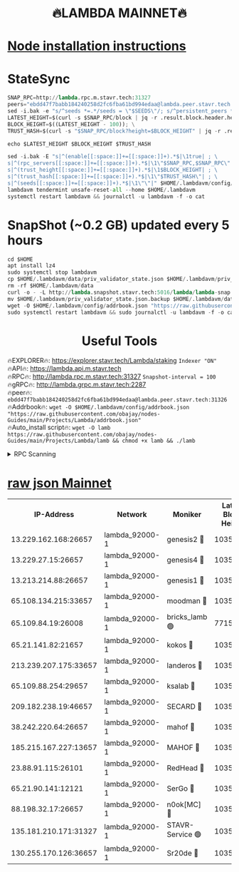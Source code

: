 <h1 align="center"> 🔥LAMBDA MAINNET🔥</h1>


[Node installation instructions](https://github.com/obajay/nodes-Guides/tree/main/Projects/Lambda)
=


# StateSync
```python
SNAP_RPC=http://lambda.rpc.m.stavr.tech:31327
peers="ebdd47f7babb184240258d2fc6fba61bd994edaa@lambda.peer.stavr.tech:31326" 
sed -i.bak -e "s/^seeds *=.*/seeds = \"$SEEDS\"/; s/^persistent_peers *=.*/persistent_peers = \"$PEERS\"/" $HOME/.lambdavm/config/config.toml
LATEST_HEIGHT=$(curl -s $SNAP_RPC/block | jq -r .result.block.header.height); \
BLOCK_HEIGHT=$((LATEST_HEIGHT - 100)); \
TRUST_HASH=$(curl -s "$SNAP_RPC/block?height=$BLOCK_HEIGHT" | jq -r .result.block_id.hash)

echo $LATEST_HEIGHT $BLOCK_HEIGHT $TRUST_HASH

sed -i.bak -E "s|^(enable[[:space:]]+=[[:space:]]+).*$|\1true| ; \
s|^(rpc_servers[[:space:]]+=[[:space:]]+).*$|\1\"$SNAP_RPC,$SNAP_RPC\"| ; \
s|^(trust_height[[:space:]]+=[[:space:]]+).*$|\1$BLOCK_HEIGHT| ; \
s|^(trust_hash[[:space:]]+=[[:space:]]+).*$|\1\"$TRUST_HASH\"| ; \
s|^(seeds[[:space:]]+=[[:space:]]+).*$|\1\"\"|" $HOME/.lambdavm/config/config.toml
lambdavm tendermint unsafe-reset-all --home $HOME/.lambdavm
systemctl restart lambdavm && journalctl -u lambdavm -f -o cat

```
# SnapShot (~0.2 GB) updated every 5 hours
```python
cd $HOME
apt install lz4
sudo systemctl stop lambdavm
cp $HOME/.lambdavm/data/priv_validator_state.json $HOME/.lambdavm/priv_validator_state.json.backup
rm -rf $HOME/.lambdavm/data
curl -o - -L http://lambda.snapshot.stavr.tech:5016/lambda/lambda-snap.tar.lz4 | lz4 -c -d - | tar -x -C $HOME/.lambdavm --strip-components 2
mv $HOME/.lambdavm/priv_validator_state.json.backup $HOME/.lambdavm/data/priv_validator_state.json
wget -O $HOME/.lambdavm/config/addrbook.json "https://raw.githubusercontent.com/obajay/nodes-Guides/main/Projects/Lambda/addrbook.json"
sudo systemctl restart lambdavm && sudo journalctl -u lambdavm -f -o cat
```
 <h1 align="center"> Useful Tools</h1>

🔥EXPLORER🔥:      https://explorer.stavr.tech/Lambda/staking	        `Indexer "ON"` \
🔥API🔥: 			 		 https://lambda.api.m.stavr.tech \
🔥RPC🔥:           http://lambda.rpc.m.stavr.tech:31327	              `Snapshot-interval = 100` \
🔥gRPC🔥:          http://lambda.grpc.m.stavr.tech:2287 \
🔥peer🔥:					 `ebdd47f7babb184240258d2fc6fba61bd994edaa@lambda.peer.stavr.tech:31326` \
🔥Addrbook🔥:    ```wget -O $HOME/.lambdavm/config/addrbook.json "https://raw.githubusercontent.com/obajay/nodes-Guides/main/Projects/Lambda/addrbook.json"``` \
🔥Auto_install script🔥: ```wget -O lamb https://raw.githubusercontent.com/obajay/nodes-Guides/main/Projects/Lambda/lamb && chmod +x lamb && ./lamb```


<details>
<summary>RPC Scanning</summary>

<h2 align="center"> We scan nodes in real time every 4 hours. And we provide the final result of RPC endpoints.
We cannot influence the operation of these nodes in any way. </h2>


```python
If Voting Power is higher than 0 --> then the Node is a validator of the network and may be subject to attack and be a potential threat to the chain.
```
```python
We marked such validators with a red symbol
```

</details>

[raw json Mainnet](https://rpc-check.lambm.stavr.tech/lambm/rpc-lambm-result.json)
=


<table><tr><th>IP-Address</th><th>Network</th><th>Moniker</th><th>Latest Block Height</th><th>Earliest Block Height</th><th>Catching Up</th><th>Voting Power</th><th>Scan Time</th></tr><tr><td>13.229.162.168:26657</td><td>lambda_92000-1</td><td>genesis2 🔴</td><td>10355078</td><td>1</td><td>False</td><td>16607038</td><td>2023-12-05T00:46:21.574244033UTC</td></tr><tr><td>13.229.27.15:26657</td><td>lambda_92000-1</td><td>genesis4 🔴</td><td>10355079</td><td>1</td><td>False</td><td>9887611</td><td>2023-12-05T00:46:24.493651214UTC</td></tr><tr><td>13.213.214.88:26657</td><td>lambda_92000-1</td><td>genesis1 🔴</td><td>10355079</td><td>1</td><td>False</td><td>107835</td><td>2023-12-05T00:46:25.698160920UTC</td></tr><tr><td>65.108.134.215:33657</td><td>lambda_92000-1</td><td>moodman 🔴</td><td>10355080</td><td>632001</td><td>False</td><td>1070005</td><td>2023-12-05T00:46:30.973784762UTC</td></tr><tr><td>65.109.84.19:26008</td><td>lambda_92000-1</td><td>bricks_lamb 🟢</td><td>7715743</td><td>7581001</td><td>False</td><td>0</td><td>2023-12-05T00:46:35.297600444UTC</td></tr><tr><td>65.21.141.82:21657</td><td>lambda_92000-1</td><td>kokos 🔴</td><td>10355080</td><td>7716001</td><td>False</td><td>546765</td><td>2023-12-05T00:46:28.069056930UTC</td></tr><tr><td>213.239.207.175:33657</td><td>lambda_92000-1</td><td>landeros 🔴</td><td>10355076</td><td>8136001</td><td>False</td><td>935524</td><td>2023-12-05T00:46:15.438218063UTC</td></tr><tr><td>65.109.88.254:29657</td><td>lambda_92000-1</td><td>ksalab 🔴</td><td>10355080</td><td>8715001</td><td>False</td><td>501363</td><td>2023-12-05T00:46:31.613628168UTC</td></tr><tr><td>209.182.238.19:46657</td><td>lambda_92000-1</td><td>SECARD 🔴</td><td>10355077</td><td>9443001</td><td>False</td><td>2092101</td><td>2023-12-05T00:46:20.631317366UTC</td></tr><tr><td>38.242.220.64:26657</td><td>lambda_92000-1</td><td>mahof 🔴</td><td>10355075</td><td>10131001</td><td>False</td><td>770350</td><td>2023-12-05T00:46:10.724872286UTC</td></tr><tr><td>185.215.167.227:13657</td><td>lambda_92000-1</td><td>MAHOF 🔴</td><td>10355079</td><td>10134001</td><td>False</td><td>2051510</td><td>2023-12-05T00:46:24.802405020UTC</td></tr><tr><td>23.88.91.115:26101</td><td>lambda_92000-1</td><td>RedHead 🔴</td><td>10355076</td><td>10255076</td><td>False</td><td>553202</td><td>2023-12-05T00:46:16.054069657UTC</td></tr><tr><td>65.21.90.141:12121</td><td>lambda_92000-1</td><td>SerGo 🔴</td><td>10355080</td><td>10255080</td><td>False</td><td>10521559</td><td>2023-12-05T00:46:31.984708774UTC</td></tr><tr><td>88.198.32.17:26657</td><td>lambda_92000-1</td><td>n0ok[MC] 🔴</td><td>10355081</td><td>10255081</td><td>False</td><td>1578630</td><td>2023-12-05T00:46:34.968727326UTC</td></tr><tr><td>135.181.210.171:31327</td><td>lambda_92000-1</td><td>STAVR-Service 🟢</td><td>10355080</td><td>10352701</td><td>False</td><td>0</td><td>2023-12-05T00:46:30.568694105UTC</td></tr><tr><td>130.255.170.126:36657</td><td>lambda_92000-1</td><td>Sr20de 🔴</td><td>10355076</td><td>10353001</td><td>False</td><td>670960</td><td>2023-12-05T00:46:15.839316335UTC</td></tr></table>

